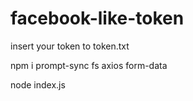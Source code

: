 # facebook-like-token

insert your token to token.txt

npm i prompt-sync fs axios form-data

node index.js
